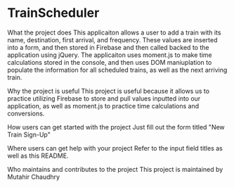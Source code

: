 # TrainScheduler
What the project does
This applicaiton allows a user to add a train with its name, destination, first arrival, and frequency. These values are inserted into a form, and then stored in Firebase and then called backed to the application using jQuery. The applicaiton uses moment.js to make time calculations stored in the console, and then uses DOM maniuplation to populate the information for all scheduled trains, as well as the next arriving train. 

Why the project is useful
This project is useful because it allows us to practice utilizing Firebase to store and pull values inputted into our application, as well as moment.js to practice time calculations and conversions. 

How users can get started with the project
Just fill out the form titled "New Train Sign-Up"

Where users can get help with your project
Refer to the input field titles as well as this README.

Who maintains and contributes to the project
This project is maintained by Mutahir Chaudhry